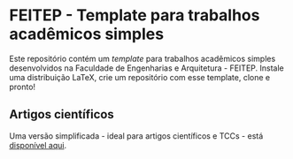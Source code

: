 # FEITEP - Template para trabalhos acadêmicos simples

Este repositório contém um _template_ para trabalhos acadêmicos simples desenvolvidos na Faculdade de Engenharias e Arquitetura - FEITEP. Instale uma distribuição LaTeX, crie um repositório com esse template, clone e pronto!

## Artigos científicos

Uma versão simplificada - ideal para artigos científicos e TCCs - está [disponível aqui](https://github.com/victor-borges/feitep-artigo).
